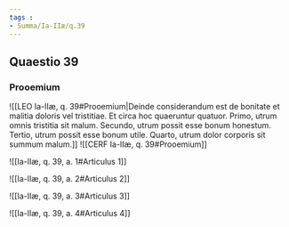 ```yaml
---
tags : 
- Summa/Ia-IIæ/q.39
---
```


## Quaestio 39

### Prooemium

![[LEO Ia-IIæ, q. 39#Prooemium|Deinde considerandum est de bonitate et malitia doloris vel tristitiae. Et circa hoc quaeruntur quatuor. Primo, utrum omnis tristitia sit malum. Secundo, utrum possit esse bonum honestum. Tertio, utrum possit esse bonum utile. Quarto, utrum dolor corporis sit summum malum.]]
![[CERF Ia-IIæ, q. 39#Prooemium]]

![[Ia-IIæ, q. 39, a. 1#Articulus 1]]

![[Ia-IIæ, q. 39, a. 2#Articulus 2]]

![[Ia-IIæ, q. 39, a. 3#Articulus 3]]

![[Ia-IIæ, q. 39, a. 4#Articulus 4]]


